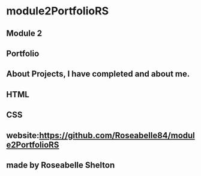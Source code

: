 # module2PortfolioRS
## Module 2 
## Portfolio 

## About Projects, I have completed and about me.
## HTML 
## CSS
## website:https://github.com/Roseabelle84/module2PortfolioRS


## made by Roseabelle Shelton
